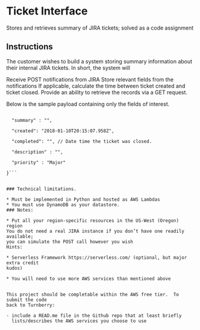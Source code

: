 # Ticket Interface
Stores and retrieves summary of JIRA tickets; solved as a code assignment

## Instructions
The customer wishes to build a system storing summary information about their
internal JIRA tickets.  In short, the system will

Receive POST notifications from JIRA
Store relevant fields from the notifications
If applicable, calculate the time between ticket created and ticket closed. 
Provide an ability to retrieve the records via a GET request.
 

Below is the sample payload containing only the fields of interest. 

```{

  "summary" : "",

  "created": "2018-01-10T20:15:07.958Z",

  "completed": "", // Date time the ticket was closed.

  "description" : "",

  "priority" : "Major" 

}```


### Technical limitations.  

* Must be implemented in Python and hosted as AWS Lambdas
* You must use DynamoDB as your datastore.
### Notes:

* Put all your region-specific resources in the US-West (Oregon) region
You do not need a real JIRA instance if you don’t have one readily available;
you can simulate the POST call however you wish
Hints:

* Serverless Framework https://serverless.com/ (optional, but major extra credit
kudos)

* You will need to use more AWS services than mentioned above
 

This project should be completable within the AWS free tier.  To submit the code
back to Turnberry:

- include a READ.me file in the Github repo that at least briefly
  lists/describes the AWS services you choose to use  

